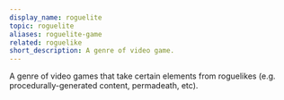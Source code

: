 ```yaml
---
display_name: roguelite
topic: roguelite
aliases: roguelite-game
related: roguelike
short_description: A genre of video game.
---
```

A genre of video games that take certain elements from roguelikes (e.g. procedurally-generated content, permadeath, etc).